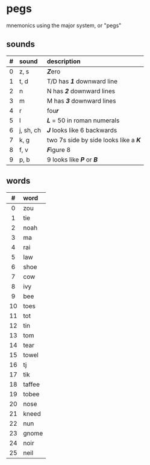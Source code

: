 # pegs

mnemonics using the major system, or "pegs"

## sounds

| #   | sound     | description |
| :-: | :-------- | :---------- |
| 0   | z, s      | ***Z***ero
| 1   | t, d      | T/D has ***1*** downward line
| 2   | n         | N has ***2*** downward lines
| 3   | m         | M has ***3*** downward lines
| 4   | r         | fou***r***
| 5   | l         | ***L*** = 50 in roman numerals
| 6   | j, sh, ch | ***J*** looks like 6 backwards
| 7   | k, g      | two 7s side by side looks like a ***K***
| 8   | f, v      | ***F***igure 8
| 9   | p, b      | 9 looks like ***P*** or ***B***

## words

| #   | word     |
| :-: | :------- |
| 0   | zou
| 1   | tie
| 2   | noah
| 3   | ma
| 4   | rai
| 5   | law
| 6   | shoe
| 7   | cow
| 8   | ivy
| 9   | bee
| 10  | toes
| 11  | tot
| 12  | tin
| 13  | tom
| 14  | tear
| 15  | towel
| 16  | tj
| 17  | tik
| 18  | taffee
| 19  | tobee
| 20  | nose
| 21  | kneed
| 22  | nun
| 23  | gnome
| 24  | noir
| 25  | neil
